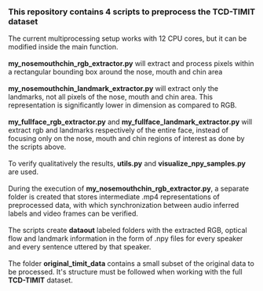 ### This repository contains 4 scripts to preprocess the TCD-TIMIT dataset
The current multiprocessing setup works with 12 CPU cores, but it can be modified inside the main function.<br><br>
**my_nosemouthchin_rgb_extractor.py** will extract and process pixels within a rectangular bounding box around the nose, mouth and chin area <br><br>
**my_nosemouthchin_landmark_extractor.py** will extract only the landmarks, not all pixels of the nose, mouth and chin area. This representation is significantly lower in dimension as compared to RGB. <br><br>
**my_fullface_rgb_extractor.py** and **my_fullface_landmark_extractor.py** will extract rgb and landmarks respectively of the entire face, instead of focusing only on the nose, mouth and chin regions of interest as done by the scripts above. <br><br>
To verify qualitatively the results, **utils.py** and **visualize_npy_samples.py** are used. <br><br>
During the execution of **my_nosemouthchin_rgb_extractor.py**, a separate folder is created that stores intermediate .mp4 representations of preprocessed data, with which synchronization between audio inferred labels and video frames can be verified. <br><br>
The scripts create **dataout** labeled folders with the extracted RGB, optical flow and landmark information in the form of .npy files for every speaker and every sentence uttered by that speaker. <br><br>
The folder **original_timit_data** contains a small subset of the original data to be processed. It's structure must be followed when working with the full **TCD-TIMIT** dataset.
